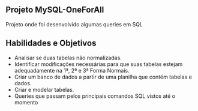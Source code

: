 ## Projeto MySQL-OneForAll

Projeto onde foi desenvolvido algumas queries em SQL

## Habilidades e Objetivos

- Analisar se duas tabelas não normalizadas.
- Identificar modificações necessárias para que suas tabelas estejam adequadamente na 1ª, 2ª e 3ª Forma Normais.
- Criar um banco de dados a partir de uma planilha que contém tabelas e dados.
- Criar e modelar tabelas.
- Queries que passam pelos principais comandos SQL vistos até o momento
